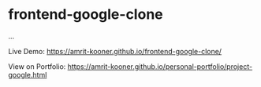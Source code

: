 # frontend-google-clone
...

Live Demo: https://amrit-kooner.github.io/frontend-google-clone/

View on Portfolio: https://amrit-kooner.github.io/personal-portfolio/project-google.html
